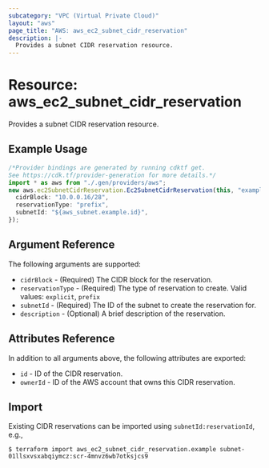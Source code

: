 ```yaml
---
subcategory: "VPC (Virtual Private Cloud)"
layout: "aws"
page_title: "AWS: aws_ec2_subnet_cidr_reservation"
description: |-
  Provides a subnet CIDR reservation resource.
---
```


# Resource: aws\_ec2\_subnet\_cidr\_reservation

Provides a subnet CIDR reservation resource.

## Example Usage

```typescript
/*Provider bindings are generated by running cdktf get.
See https://cdk.tf/provider-generation for more details.*/
import * as aws from "./.gen/providers/aws";
new aws.ec2SubnetCidrReservation.Ec2SubnetCidrReservation(this, "example", {
  cidrBlock: "10.0.0.16/28",
  reservationType: "prefix",
  subnetId: "${aws_subnet.example.id}",
});

```

## Argument Reference

The following arguments are supported:

* `cidrBlock` - (Required) The CIDR block for the reservation.
* `reservationType` - (Required) The type of reservation to create. Valid values: `explicit`, `prefix`
* `subnetId` - (Required) The ID of the subnet to create the reservation for.
* `description` - (Optional) A brief description of the reservation.

## Attributes Reference

In addition to all arguments above, the following attributes are exported:

* `id` - ID of the CIDR reservation.
* `ownerId` - ID of the AWS account that owns this CIDR reservation.

## Import

Existing CIDR reservations can be imported using `subnetId:reservationId`, e.g.,

```console
$ terraform import aws_ec2_subnet_cidr_reservation.example subnet-01llsxvsxabqiymcz:scr-4mnvz6wb7otksjcs9
```
